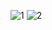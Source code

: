 ![1](https://cloud.githubusercontent.com/assets/16969523/14379972/ccba934c-fd9a-11e5-9c22-a8e5f013af37.PNG)
![2](https://cloud.githubusercontent.com/assets/16969523/14379971/cca19824-fd9a-11e5-94ac-5936b4f139e5.PNG)
